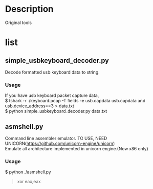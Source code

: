 # Description
Original tools

# list
## simple_usbkeyboard_decoder.py
Decode formatted usb keyboard data to string.

### Usage
If you have usb keyboard packet capture data,  
$ tshark -r ./keyboard.pcap -T fields -e usb.capdata usb.capdata and usb.device_address==3 > data.txt  
$ python simple_usbkeyboard_decoder.py data.txt  

## asmshell.py
Command line assembler emulator. TO USE, NEED UNICORN(https://github.com/unicorn-engine/unicorn)  
Emulate all architecture implemented in unicorn engine.(Now x86 only)

### Usage
$ python ./asmshell.py
> xor eax,eax
